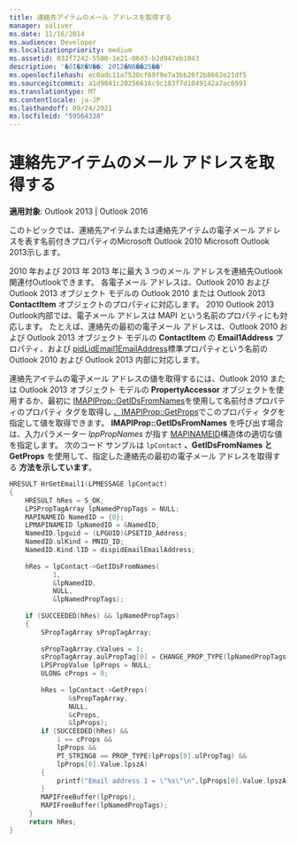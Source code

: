 ```yaml
---
title: 連絡先アイテムのメール アドレスを取得する
manager: soliver
ms.date: 11/16/2014
ms.audience: Developer
ms.localizationpriority: medium
ms.assetid: 032f7242-5500-1e21-06d3-b2d947eb1043
description: '�ŏI�X�V��: 2012�N6��25��'
ms.openlocfilehash: ec0adc11a7530cf69f9e7a3bb26f2b8662e21df5
ms.sourcegitcommit: a1d9041c20256616c9c183f7d1049142a7ac6991
ms.translationtype: MT
ms.contentlocale: ja-JP
ms.lasthandoff: 09/24/2021
ms.locfileid: "59564338"
---
```

# <a name="get-the-email-address-of-a-contact-item"></a>連絡先アイテムのメール アドレスを取得する

**適用対象**: Outlook 2013 | Outlook 2016 
  
このトピックでは、連絡先アイテムまたは連絡先アイテムの電子メール アドレスを表す名前付きプロパティのMicrosoft Outlook 2010 Microsoft Outlook 2013示します。
  
2010 年および 2013 年 2013 年に最大 3 つのメール アドレスを連絡先Outlook関連付Outlookできます。 各電子メール アドレスは、Outlook 2010 および Outlook 2013 オブジェクト モデルの Outlook 2010 または Outlook 2013 **ContactItem** オブジェクトのプロパティに対応します。 2010 Outlook 2013 Outlook内部では、電子メール アドレスは MAPI という名前のプロパティにも対応します。 たとえば、連絡先の最初の電子メール アドレスは、Outlook 2010 および Outlook 2013 オブジェクト モデルの **ContactItem** の **Email1Address** プロパティ、および [pidLidEmail1EmailAddress](pidlidemail1emailaddress-canonical-property.md)標準プロパティという名前の Outlook 2010 および Outlook 2013 内部に対応します。
  
連絡先アイテムの電子メール アドレスの値を取得するには、Outlook 2010 または Outlook 2013 オブジェクト モデルの **PropertyAccessor** オブジェクトを使用するか、最初に [IMAPIProp::GetIDsFromNames](imapiprop-getidsfromnames.md)を使用して名前付きプロパティのプロパティ タグを取得し [、IMAPIProp::GetProps](imapiprop-getprops.md)でこのプロパティ タグを指定して値を取得できます。 **IMAPIProp::GetIDsFromNames** を呼び出す場合は、入力パラメーター _lppPropNames_ が指す [MAPINAMEID](mapinameid.md)構造体の適切な値を指定します。 次のコード サンプルは  `lpContact` **、GetIDsFromNames と GetProps** を使用して、指定した連絡先の最初の電子メール アドレスを取得する **方法を示しています**。 
  
```cpp
HRESULT HrGetEmail1(LPMESSAGE lpContact) 
{ 
    HRESULT hRes = S_OK; 
    LPSPropTagArray lpNamedPropTags = NULL; 
    MAPINAMEID NamedID = {0}; 
    LPMAPINAMEID lpNamedID = &NamedID; 
    NamedID.lpguid = (LPGUID)&PSETID_Address; 
    NamedID.ulKind = MNID_ID; 
    NamedID.Kind.lID = dispidEmailEmailAddress; 
 
    hRes = lpContact->GetIDsFromNames( 
           1,  
           &lpNamedID,  
           NULL,  
           &lpNamedPropTags); 
 
    if (SUCCEEDED(hRes) && lpNamedPropTags) 
    { 
        SPropTagArray sPropTagArray; 
 
        sPropTagArray.cValues = 1; 
        sPropTagArray.aulPropTag[0] = CHANGE_PROP_TYPE(lpNamedPropTags->aulPropTag[0],PT_STRING8); 
        LPSPropValue lpProps = NULL; 
        ULONG cProps = 0; 
 
        hRes = lpContact->GetProps( 
               &sPropTagArray, 
               NULL, 
               &cProps, 
               &lpProps); 
        if (SUCCEEDED(hRes) &&  
            1 == cProps &&  
            lpProps &&  
            PT_STRING8 == PROP_TYPE(lpProps[0].ulPropTag) && 
            lpProps[0].Value.lpszA) 
        { 
            printf("Email address 1 = \"%s\"\n",lpProps[0].Value.lpszA); 
        } 
        MAPIFreeBuffer(lpProps); 
        MAPIFreeBuffer(lpNamedPropTags); 
     } 
     return hRes; 
}
```


